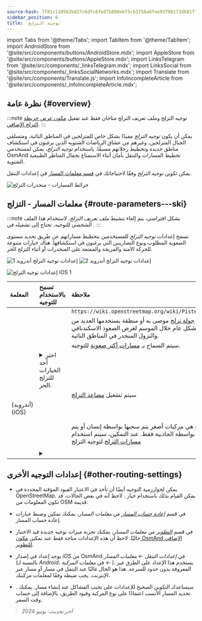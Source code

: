 ```yaml
---
source-hash: 7f81c110562bd27c6dfc6fe07b890ebf5cb1758a6fee93796173d681f752db77
sidebar_position: 6
title:  توجيه التزلج
---
```

import Tabs from '@theme/Tabs';
import TabItem from '@theme/TabItem';
import AndroidStore from '@site/src/components/buttons/AndroidStore.mdx';
import AppleStore from '@site/src/components/buttons/AppleStore.mdx';
import LinksTelegram from '@site/src/components/_linksTelegram.mdx';
import LinksSocial from '@site/src/components/_linksSocialNetworks.mdx';
import Translate from '@site/src/components/Translate.js';
import InfoIncompleteArticle from '@site/src/components/_infoIncompleteArticle.mdx';



## نظرة عامة {#overview}

:::note
توجيه التزلج وملف تعريف التزلج متاحان فقط عند تفعيل [مكون عرض خريطة التزلج الإضافي](../../plugins/ski-maps.md).
:::

يمكن أن يكون *توجيه التزلج* مفيدًا بشكل خاص للمتزلجين في المناطق النائية، ومتسلقي الجبال المتزلجين، وغيرهم من عشاق الرياضات الشتوية الذين يرغبون في استكشاف مناطق جديدة وتخطيط رحلاتهم مسبقًا. باستخدام *توجيه التزلج*، يمكن لمستخدمي OsmAnd تخطيط المسارات والتنقل بأمان أثناء الاستمتاع بجمال المناظر الطبيعية الشتوية.

يمكن تكوين *توجيه التزلج* وفقًا لاحتياجاتك في [قسم معلمات المسار](../guidance/navigation-settings.md#route-parameters) في إعدادات التنقل.

![خرائط المسارات - منحدرات التزلج](@site/static/img/navigation/routing/ski_routing_overview.png)


## معلمات المسار - التزلج {#route-parameters---ski}

:::note
بشكل افتراضي، يتم إلغاء تنشيط *ملف تعريف التزلج*. لاستخدام هذا الملف الشخصي للتوجيه، تحتاج إلى تشغيله في *<Translate android="true" ids="shared_string_menu,shared_string_settings,application_profiles"/>*.
:::

تسمح إعدادات *توجيه التزلج* للمستخدمين بتخطيط مساراتهم عن طريق تحديد مستوى الصعوبة المطلوب ونوع التضاريس التي يرغبون في استكشافها. هناك خيارات متنوعة للحركة الآمنة والمريحة والممتعة على المنحدرات أو أثناء التزلج الحر.

<Tabs groupId="operating-systems">

<TabItem value="android" label="أندرويد">

![إعدادات توجيه التزلج أندرويد 1](@site/static/img/navigation/routing/skiing_routing_1_andr.png) ![إعدادات توجيه التزلج أندرويد 2](@site/static/img/navigation/routing/skiing_routing_2_andr.png)

</TabItem>

<TabItem value="ios" label="iOS">

![إعدادات توجيه التزلج iOS 1](@site/static/img/navigation/routing/skiing_routing_ios_1.png)

</TabItem>

</Tabs>

| المعلمة | تسمح بالاستخدام للتوجيه | ملاحظة |
|:------------|:---------------|:---------------|
|*<Translate android="true" ids="routing_attr_allow_skating_only_name"/>* | <Translate android="true" ids="routing_attr_allow_skating_only_description"/> | `https://wiki.openstreetmap.org/wiki/Piste_Maps#Type` |
|*<Translate android="true" ids="app_mode_ski_touring"/>* | <Translate android="true" ids="routing_attr_piste_type_skitour_description"/> | مسار [جولة تزلج](https://wiki.openstreetmap.org/wiki/Piste_Maps#Type) موصى به أو منطقة يستخدمها العديد من المتزلجين بشكل عام خلال الموسم لغرض الصعود الاسكندنافي والنزول المنحدر في المناطق النائية. |
|*<Translate android="true" ids="routing_attr_allow_advanced_name"/>* | <Translate android="true" ids="routing_attr_allow_advanced_description"/> | سيتم السماح بـ [مسارات أكثر صعوبة](https://wiki.openstreetmap.org/wiki/Piste_Maps#Difficulty) للتوجيه. |
|*<Translate android="true" ids="routing_attr_freeride_policy_name"/>* | <details><summary> اختر أحد الخيارات للتزلج الحر. </summary>![خارج المسار أندرويد](@site/static/img/navigation/routing/offpiste_android.png) </details> | |
|*<Translate android="true" ids="routing_attr_piste_type_downhill_name"/>* | <Translate android="true" ids="routing_attr_piste_type_downhill_description"/> | سيتم تشغيل [مصاعد التزلج](https://wiki.openstreetmap.org/wiki/Piste_Maps#Ski_lifts) |
|*<Translate android="true" ids="routing_attr_piste_type_nordic_name"/>*&nbsp;(أندرويد) *<Translate ios="true" ids="routeInfo_piste_type_name"/>*&nbsp;(iOS) | <Translate android="true" ids="routing_attr_piste_type_nordic_description"/>| |
|*<Translate android="true" ids="routing_attr_allow_classic_only_name"/>* | <Translate android="true" ids="routing_attr_allow_classic_only_description"/>| |
|*<Translate android="true" ids="routing_attr_allow_expert_name"/>* | <Translate android="true" ids="routing_attr_allow_expert_description"/>| |
|*<Translate android="true" ids="routing_attr_piste_type_sled_name"/>* | <Translate android="true" ids="routing_attr_piste_type_sled_description"/> | [الزلاجات](https://wiki.openstreetmap.org/wiki/Piste_Maps#Type) هي مركبات أصغر يتم سحبها بواسطة إنسان أو يتم دفعها بواسطة الجاذبية فقط. عند التمكين، سيتم استخدام [مسارات التزلج](https://wiki.openstreetmap.org/wiki/Piste_Maps#Type) لتوجيه التزلج |
|*<Translate android="true" ids="routing_attr_allow_intermediate_name"/>* | <Translate android="true" ids="routing_attr_allow_intermediate_description"/>| |
|*<Translate android="true" ids="routing_attr_difficulty_preference_name"/>* | <details><summary> <Translate android="true" ids="routing_attr_difficulty_preference_description"/> </summary>![خارج المسار أندرويد](@site/static/img/navigation/routing/offpiste_android.png) </details> | |


## إعدادات التوجيه الأخرى {#other-routing-settings}

- يمكن لخوارزمية التوجيه أيضًا أن تأخذ في الاعتبار القيود المؤقتة المحددة في OpenStreetMap. يمكن القيام بذلك باستخدام خيار *[<Translate android="true" ids="temporary_conditional_routing"/>](../routing/osmand-routing.md#consider-temporary-limitations)*. لاحظ أنه في بعض الحالات، قد تكون المعلومات من OSM قديمة.

- في قسم [*إعادة حساب المسار*](../../navigation/guidance/navigation-settings.md#recalculate-route) من *معلمات المسار*، يمكنك تمكين وضبط خيارات إعادة حساب المسار.

- في قسم [*التطوير*](../guidance/navigation-settings.md#development-settings) من *معلمات المسار*، يمكنك تجربة ميزات توجيه جديدة قيد الاختبار حاليًا. لاحظ أن هذه الإعدادات متاحة فقط عند تمكين [مكون OsmAnd الإضافي للتطوير](../../plugins/development.md).

- يوجد إعداد *[<Translate ios="true" ids="road_speeds"/>](../guidance/navigation-settings.md#road-speeds)* في إصدار *iOS* من OsmAnd في *إعدادات التنقل ← معلمات المسار* (بالنسبة لـ *Android*، في *معلمات المركبة ← [<Translate android="true" ids="default_speed_setting_title"/>](../guidance/navigation-settings.md#default-speed--road-speeds)*). يستخدم هذا الإعداد على الطرق غير المعروفة بدون حدود للسرعة. هذا هو الحال غالبًا عند التنقل في مسار أو مسار عبر الإنترنت. يجب ضبطه وفقًا لمعلمات مركبتك.

- *[<Translate ios="true" ids="vehicle_parameters"/>](../guidance/navigation-settings.md#vehicle-parameters)*. سيساعدك التكوين الصحيح للإعدادات على تجنب المشاكل عند إنشاء مسار. يمكنك تحديد المسار الأنسب اعتمادًا على نوع المركبة وقيود الطريق، بالإضافة إلى حساب وقت السفر.

> *آخر تحديث: يونيو 2024*
